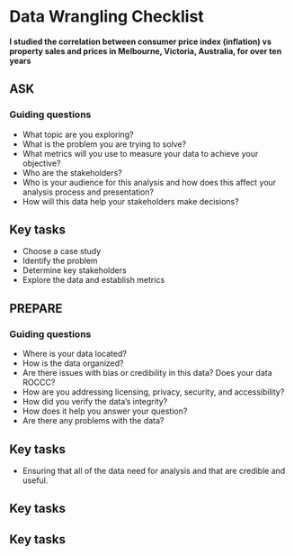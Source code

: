 # Data Wrangling Checklist
**I studied the correlation between consumer price index (inflation) vs property sales and prices in Melbourne, Victoria, Australia, for over ten years**

## ASK
### Guiding questions
- What topic are you exploring?
- What is the problem you are trying to solve?
- What metrics will you use to measure your data to achieve your objective?
- Who are the stakeholders?
- Who is your audience for this analysis and how does this affect your analysis process and presentation?
- How will this data help your stakeholders make decisions?
## Key tasks
- Choose a case study
- Identify the problem
- Determine key stakeholders
- Explore the data and establish metrics
## PREPARE
### Guiding questions
- Where is your data located?
- How is the data organized?
- Are there issues with bias or credibility in this data? Does your data ROCCC?
- How are you addressing licensing, privacy, security, and accessibility?
- How did you verify the data’s integrity?
- How does it help you answer your question?
- Are there any problems with the data?
## Key tasks
- Ensuring that all of the data need for analysis and that are credible and useful.


## Key tasks


## Key tasks
